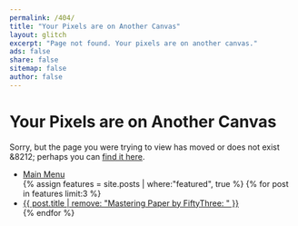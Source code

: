 ```yaml
---
permalink: /404/
title: "Your Pixels are on Another Canvas"
layout: glitch
excerpt: "Page not found. Your pixels are on another canvas."
ads: false
share: false
sitemap: false
author: false
---
```


<div class="typed__source">
  <h1 class="glitch__title">Your Pixels are on Another Canvas</h1>
  <div class="glitch__excerpt">
    <p>Sorry, but the page you were trying to view has moved or does not exist &8212; perhaps you can <a href="{{ site.url }}/sitemap/" title="sitemap of Made Mistakes">find it here</a>.</p>
  </div>
</div>

<span id="js-404-typed" class="typed__dest glitch__excerpt"></span>

<div class="glitch__secondary">
  <ul>
    <li><a href="#0" class="overlay__menu-trigger">Main Menu</a></li>
  {% assign features = site.posts | where:"featured", true %}
  {% for post in features limit:3 %}
    <li><a href="{{ site.url }}{{ post.url }}">{{ post.title | remove: "Mastering Paper by FiftyThree: " }}</a></li>
  {% endfor %}
  </ul>
  
  <script type="text/javascript">
    var GOOG_FIXURL_LANG = 'en';
    var GOOG_FIXURL_SITE = '{{ site.url }}'
  </script>
  <script type="text/javascript" src="https://linkhelp.clients.google.com/tbproxy/lh/wm/fixurl.js"></script>
</div>
